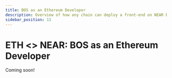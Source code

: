 ```yaml
---
title: BOS as an Ethereum Developer
description: Overview of how any chain can deploy a front-end on NEAR BOS
sidebar_position: 11
---
```


# ETH &lt;&gt; NEAR: BOS as an Ethereum Developer 

Coming soon!